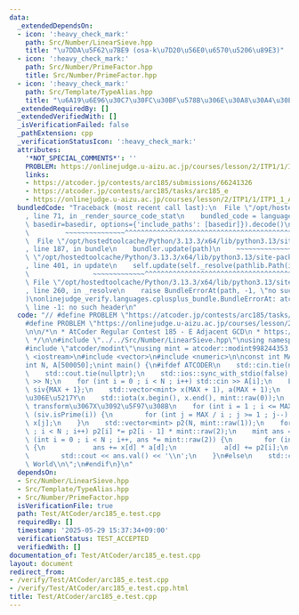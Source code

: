 ```yaml
---
data:
  _extendedDependsOn:
  - icon: ':heavy_check_mark:'
    path: Src/Number/LinearSieve.hpp
    title: "\u7DDA\u5F62\u7BE9 (osa-k\u7D20\u56E0\u6570\u5206\u89E3)"
  - icon: ':heavy_check_mark:'
    path: Src/Number/PrimeFactor.hpp
    title: Src/Number/PrimeFactor.hpp
  - icon: ':heavy_check_mark:'
    path: Src/Template/TypeAlias.hpp
    title: "\u6A19\u6E96\u30C7\u30FC\u30BF\u578B\u306E\u30A8\u30A4\u30EA\u30A2\u30B9"
  _extendedRequiredBy: []
  _extendedVerifiedWith: []
  _isVerificationFailed: false
  _pathExtension: cpp
  _verificationStatusIcon: ':heavy_check_mark:'
  attributes:
    '*NOT_SPECIAL_COMMENTS*': ''
    PROBLEM: https://onlinejudge.u-aizu.ac.jp/courses/lesson/2/ITP1/1/ITP1_1_A
    links:
    - https://atcoder.jp/contests/arc185/submissions/66241326
    - https://atcoder.jp/contests/arc185/tasks/arc185_e
    - https://onlinejudge.u-aizu.ac.jp/courses/lesson/2/ITP1/1/ITP1_1_A
  bundledCode: "Traceback (most recent call last):\n  File \"/opt/hostedtoolcache/Python/3.13.3/x64/lib/python3.13/site-packages/onlinejudge_verify/documentation/build.py\"\
    , line 71, in _render_source_code_stat\n    bundled_code = language.bundle(stat.path,\
    \ basedir=basedir, options={'include_paths': [basedir]}).decode()\n          \
    \         ~~~~~~~~~~~~~~~^^^^^^^^^^^^^^^^^^^^^^^^^^^^^^^^^^^^^^^^^^^^^^^^^^^^^^^^^^^^^^^^^^\n\
    \  File \"/opt/hostedtoolcache/Python/3.13.3/x64/lib/python3.13/site-packages/onlinejudge_verify/languages/cplusplus.py\"\
    , line 187, in bundle\n    bundler.update(path)\n    ~~~~~~~~~~~~~~^^^^^^\n  File\
    \ \"/opt/hostedtoolcache/Python/3.13.3/x64/lib/python3.13/site-packages/onlinejudge_verify/languages/cplusplus_bundle.py\"\
    , line 401, in update\n    self.update(self._resolve(pathlib.Path(included), included_from=path))\n\
    \                ~~~~~~~~~~~~~^^^^^^^^^^^^^^^^^^^^^^^^^^^^^^^^^^^^^^^^^^^^\n \
    \ File \"/opt/hostedtoolcache/Python/3.13.3/x64/lib/python3.13/site-packages/onlinejudge_verify/languages/cplusplus_bundle.py\"\
    , line 260, in _resolve\n    raise BundleErrorAt(path, -1, \"no such header\"\
    )\nonlinejudge_verify.languages.cplusplus_bundle.BundleErrorAt: atcoder/modint:\
    \ line -1: no such header\n"
  code: "// #define PROBLEM \"https://atcoder.jp/contests/arc185/tasks/arc185_e\"\n\
    #define PROBLEM \"https://onlinejudge.u-aizu.ac.jp/courses/lesson/2/ITP1/1/ITP1_1_A\"\
    \n\n/*\n * AtCoder Regular Contest 185 - E Adjacent GCD\n * https://atcoder.jp/contests/arc185/submissions/66241326\n\
    \ */\n\n#include \"../../Src/Number/LinearSieve.hpp\"\nusing namespace zawa;\n\
    #include \"atcoder/modint\"\nusing mint = atcoder::modint998244353;\n\n#include\
    \ <iostream>\n#include <vector>\n#include <numeric>\n\nconst int MAX = 100000;\n\
    int N, A[500050];\nint main() {\n#ifdef ATCODER\n    std::cin.tie(nullptr);\n\
    \    std::cout.tie(nullptr);\n    std::ios::sync_with_stdio(false);\n    std::cin\
    \ >> N;\n    for (int i = 0 ; i < N ; i++) std::cin >> A[i];\n    LinearSieve\
    \ siv{MAX + 1};\n    std::vector<mint> x(MAX + 1), a(MAX + 1);\n    // \u91CD\u307F\
    \u306E\u5217Y\n    std::iota(x.begin(), x.end(), mint::raw(0));\n    // mobius\
    \ transform\u3067X\u3092\u5F97\u308B\n    for (int i = 1 ; i <= MAX ; i++) if\
    \ (siv.isPrime(i)) {\n        for (int j = MAX / i ; j >= 1 ; j--) x[i * j] -=\
    \ x[j];\n    }\n    std::vector<mint> p2(N, mint::raw(1));\n    for (int i = 1\
    \ ; i < N ; i++) p2[i] *= p2[i - 1] * mint::raw(2);\n    mint ans = 0;\n    for\
    \ (int i = 0 ; i < N ; i++, ans *= mint::raw(2)) {\n        for (int d : siv.divisor<int>(A[i]))\
    \ {\n            ans += x[d] * a[d];\n            a[d] += p2[i];\n        }\n\
    \        std::cout << ans.val() << '\\n';\n    }\n#else\n    std::cout << \"Hello\
    \ World\\n\";\n#endif\n}\n"
  dependsOn:
  - Src/Number/LinearSieve.hpp
  - Src/Template/TypeAlias.hpp
  - Src/Number/PrimeFactor.hpp
  isVerificationFile: true
  path: Test/AtCoder/arc185_e.test.cpp
  requiredBy: []
  timestamp: '2025-05-29 15:37:34+09:00'
  verificationStatus: TEST_ACCEPTED
  verifiedWith: []
documentation_of: Test/AtCoder/arc185_e.test.cpp
layout: document
redirect_from:
- /verify/Test/AtCoder/arc185_e.test.cpp
- /verify/Test/AtCoder/arc185_e.test.cpp.html
title: Test/AtCoder/arc185_e.test.cpp
---
```

